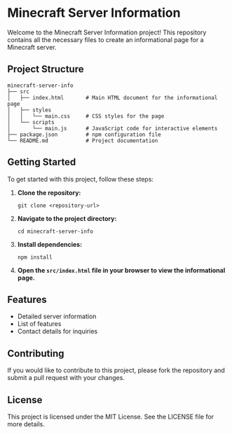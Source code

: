 # Minecraft Server Information

Welcome to the Minecraft Server Information project! This repository contains all the necessary files to create an informational page for a Minecraft server.

## Project Structure

```
minecraft-server-info
├── src
│   ├── index.html       # Main HTML document for the informational page
│   ├── styles
│   │   └── main.css     # CSS styles for the page
│   └── scripts
│       └── main.js      # JavaScript code for interactive elements
├── package.json         # npm configuration file
└── README.md            # Project documentation
```

## Getting Started

To get started with this project, follow these steps:

1. **Clone the repository:**
   ```
   git clone <repository-url>
   ```

2. **Navigate to the project directory:**
   ```
   cd minecraft-server-info
   ```

3. **Install dependencies:**
   ```
   npm install
   ```

4. **Open the `src/index.html` file in your browser to view the informational page.**

## Features

- Detailed server information
- List of features
- Contact details for inquiries

## Contributing

If you would like to contribute to this project, please fork the repository and submit a pull request with your changes.

## License

This project is licensed under the MIT License. See the LICENSE file for more details.